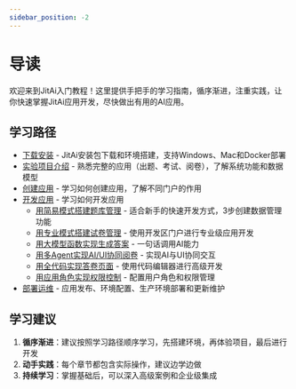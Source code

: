 ```yaml
---
sidebar_position: -2
---
```


# 导读

欢迎来到JitAi入门教程！这里提供手把手的学习指南，循序渐进，注重实践，让你快速掌握JitAi应用开发，尽快做出有用的AI应用。

## 学习路径

- [下载安装](./下载安装.md) - JitAi安装包下载和环境搭建，支持Windows、Mac和Docker部署
- [实验项目介绍](./project.md) - 熟悉完整的应用（出题、考试、阅卷），了解系统功能和数据模型
- [创建应用](./create_app.md) - 学习如何创建应用，了解不同门户的作用
- [开发应用](./create_app.md) - 学习如何开发应用
  - [用简易模式搭建题库管理](./dev_app/easy_mode.md) - 适合新手的快速开发方式，3步创建数据管理功能
  - [用专业模式搭建试卷管理](./dev_app/ide_mode.md) - 使用开发区门户进行专业级应用开发
  - [用大模型函数实现生成答案](./dev_app/ai_func.md) - 一句话调用AI能力
  - [用多Agent实现AI/UI协同阅卷](./dev_app/ai_ui.md) - 实现AI与UI协同交互
  - [用全代码实现答卷页面](./dev_app/code.md) - 使用代码编辑器进行高级开发
  - [用应用角色实现权限控制](./dev_app/role.md) - 配置用户角色和权限管理
- [部署运维](./publish_app.md) - 应用发布、环境配置、生产环境部署和更新维护

## 学习建议

1. **循序渐进**：建议按照学习路径顺序学习，先搭建环境，再体验项目，最后进行开发
2. **动手实践**：每个章节都包含实际操作，建议边学边做
3. **持续学习**：掌握基础后，可以深入高级案例和企业级集成

 